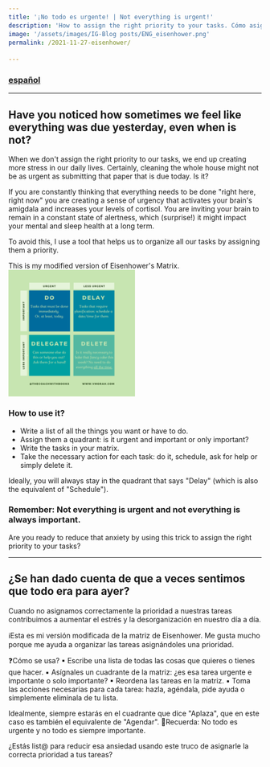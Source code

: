 ```yaml
---
title: '¡No todo es urgente! | Not everything is urgent!'
description: 'How to assign the right priority to your tasks. Cómo asignar la prioridad correcta a tus tareas.'
image: '/assets/images/IG-Blog posts/ENG_eisenhower.png'
permalink: /2021-11-27-eisenhower/

---
```


### [español](#-se-han-dado-cuenta-de-que-a-veces-sentimos-que-todo-era-para-ayer)
---

## Have you noticed how sometimes we feel like everything was due yesterday, even when is not? 

When we don't assign the right priority to our tasks, we end up creating more stress in our daily lives. Certainly, cleaning the whole house might not be as urgent as submitting that paper that is due today. Is it? 

If you are constantly thinking that everything needs to be done "right here, right now" you are creating a sense of urgency that activates your brain's amigdala and increases your levels of cortisol. You are inviting your brain to remain in a constant state of alertness, which (surprise!) it might impact your mental and sleep health at a long term.

To avoid this, I use a tool that helps us to organize all our tasks by assigning them a priority.

This is my modified version of Eisenhower's Matrix.
<img align="center" src='/assets/images/IG-Blog posts/ENG_eisenhower.png' width='50%'>

### How to use it?
- Write a list of all the things you want or have to do.
- Assign them a quadrant: is it urgent and important or only important?
- Write the tasks in your matrix.
- Take the necessary action for each task: do it, schedule, ask for help or simply delete it.

Ideally, you will always stay in the quadrant that says "Delay" (which is also the equivalent of "Schedule").

### Remember: Not everything is urgent and not everything is always important.

Are you ready to reduce that anxiety by using this trick to assign the right priority to your tasks?

---

##	¿Se han dado cuenta de que a veces sentimos que todo era para ayer? 

Cuando no asignamos correctamente la prioridad a nuestras tareas contribuimos a aumentar el estrés y la desorganización en nuestro día a día.

ℹ️Esta es mi versión modificada de la matriz de Eisenhower. Me gusta mucho porque me ayuda a organizar las tareas asignándoles una prioridad.

❓Cómo se usa?
▪ Escribe una lista de todas las cosas que quieres o tienes que hacer.
▪ Asígnales un cuadrante de la matriz: ¿es esa tarea urgente e importante o solo importante?
▪ Reordena las tareas en la matriz.
▪ Toma las acciones necesarias para cada tarea: hazla, agéndala, pide ayuda o simplemente elimínala de tu lista.

Idealmente, siempre estarás en el cuadrante que dice "Aplaza", que en este caso es también el equivalente de "Agendar".
📑Recuerda: No todo es urgente y no todo es siempre importante.

¿Estás list@ para reducir esa ansiedad usando este truco de asignarle la correcta prioridad a tus tareas? 